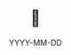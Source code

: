 ---
weight: 2
images:
title: 🤍
date: YYYY-MM-DD
hideTitle: true
hideExif: true
tags:
- archive # all posts
- gallery
---